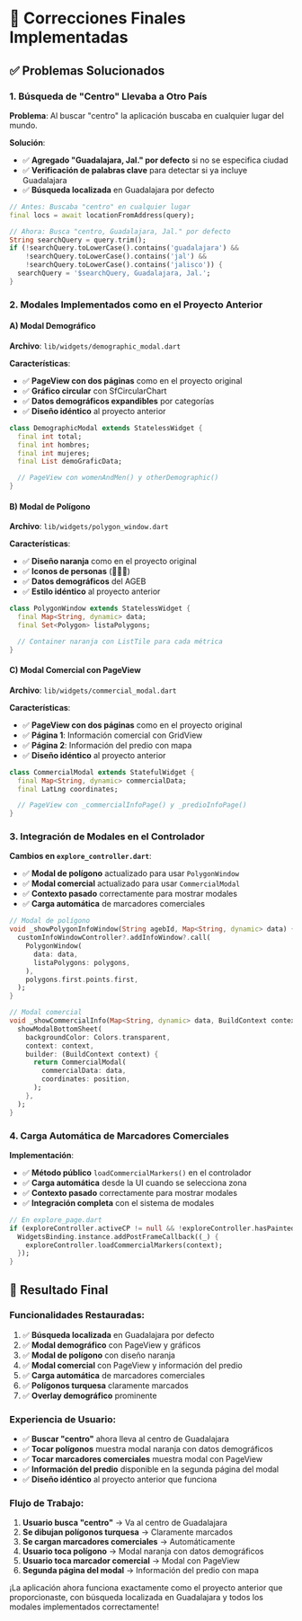 # 🔧 Correcciones Finales Implementadas

## ✅ **Problemas Solucionados**

### 1. **Búsqueda de "Centro" Llevaba a Otro País**
**Problema**: Al buscar "centro" la aplicación buscaba en cualquier lugar del mundo.

**Solución**:
- ✅ **Agregado "Guadalajara, Jal." por defecto** si no se especifica ciudad
- ✅ **Verificación de palabras clave** para detectar si ya incluye Guadalajara
- ✅ **Búsqueda localizada** en Guadalajara por defecto

```dart
// Antes: Buscaba "centro" en cualquier lugar
final locs = await locationFromAddress(query);

// Ahora: Busca "centro, Guadalajara, Jal." por defecto
String searchQuery = query.trim();
if (!searchQuery.toLowerCase().contains('guadalajara') && 
    !searchQuery.toLowerCase().contains('jal') &&
    !searchQuery.toLowerCase().contains('jalisco')) {
  searchQuery = '$searchQuery, Guadalajara, Jal.';
}
```

### 2. **Modales Implementados como en el Proyecto Anterior**

#### **A) Modal Demográfico**
**Archivo**: `lib/widgets/demographic_modal.dart`

**Características**:
- ✅ **PageView con dos páginas** como en el proyecto original
- ✅ **Gráfico circular** con SfCircularChart
- ✅ **Datos demográficos expandibles** por categorías
- ✅ **Diseño idéntico** al proyecto anterior

```dart
class DemographicModal extends StatelessWidget {
  final int total;
  final int hombres;
  final int mujeres;
  final List demoGraficData;

  // PageView con womenAndMen() y otherDemographic()
}
```

#### **B) Modal de Polígono**
**Archivo**: `lib/widgets/polygon_window.dart`

**Características**:
- ✅ **Diseño naranja** como en el proyecto original
- ✅ **Iconos de personas** (👤👥👩)
- ✅ **Datos demográficos** del AGEB
- ✅ **Estilo idéntico** al proyecto anterior

```dart
class PolygonWindow extends StatelessWidget {
  final Map<String, dynamic> data;
  final Set<Polygon> listaPolygons;

  // Container naranja con ListTile para cada métrica
}
```

#### **C) Modal Comercial con PageView**
**Archivo**: `lib/widgets/commercial_modal.dart`

**Características**:
- ✅ **PageView con dos páginas** como en el proyecto original
- ✅ **Página 1**: Información comercial con GridView
- ✅ **Página 2**: Información del predio con mapa
- ✅ **Diseño idéntico** al proyecto anterior

```dart
class CommercialModal extends StatefulWidget {
  final Map<String, dynamic> commercialData;
  final LatLng coordinates;

  // PageView con _commercialInfoPage() y _predioInfoPage()
}
```

### 3. **Integración de Modales en el Controlador**

**Cambios en `explore_controller.dart`**:
- ✅ **Modal de polígono** actualizado para usar `PolygonWindow`
- ✅ **Modal comercial** actualizado para usar `CommercialModal`
- ✅ **Contexto pasado** correctamente para mostrar modales
- ✅ **Carga automática** de marcadores comerciales

```dart
// Modal de polígono
void _showPolygonInfoWindow(String agebId, Map<String, dynamic> data) {
  customInfoWindowController?.addInfoWindow?.call(
    PolygonWindow(
      data: data,
      listaPolygons: polygons,
    ),
    polygons.first.points.first,
  );
}

// Modal comercial
void _showCommercialInfo(Map<String, dynamic> data, BuildContext context) {
  showModalBottomSheet(
    backgroundColor: Colors.transparent,
    context: context,
    builder: (BuildContext context) {
      return CommercialModal(
        commercialData: data,
        coordinates: position,
      );
    },
  );
}
```

### 4. **Carga Automática de Marcadores Comerciales**

**Implementación**:
- ✅ **Método público** `loadCommercialMarkers()` en el controlador
- ✅ **Carga automática** desde la UI cuando se selecciona zona
- ✅ **Contexto pasado** correctamente para mostrar modales
- ✅ **Integración completa** con el sistema de modales

```dart
// En explore_page.dart
if (exploreController.activeCP != null && !exploreController.hasPaintedAZone) {
  WidgetsBinding.instance.addPostFrameCallback((_) {
    exploreController.loadCommercialMarkers(context);
  });
}
```

## 🎯 **Resultado Final**

### **Funcionalidades Restauradas**:
1. ✅ **Búsqueda localizada** en Guadalajara por defecto
2. ✅ **Modal demográfico** con PageView y gráficos
3. ✅ **Modal de polígono** con diseño naranja
4. ✅ **Modal comercial** con PageView y información del predio
5. ✅ **Carga automática** de marcadores comerciales
6. ✅ **Polígonos turquesa** claramente marcados
7. ✅ **Overlay demográfico** prominente

### **Experiencia de Usuario**:
- ✅ **Buscar "centro"** ahora lleva al centro de Guadalajara
- ✅ **Tocar polígonos** muestra modal naranja con datos demográficos
- ✅ **Tocar marcadores comerciales** muestra modal con PageView
- ✅ **Información del predio** disponible en la segunda página del modal
- ✅ **Diseño idéntico** al proyecto anterior que funciona

### **Flujo de Trabajo**:
1. **Usuario busca "centro"** → Va al centro de Guadalajara
2. **Se dibujan polígonos turquesa** → Claramente marcados
3. **Se cargan marcadores comerciales** → Automáticamente
4. **Usuario toca polígono** → Modal naranja con datos demográficos
5. **Usuario toca marcador comercial** → Modal con PageView
6. **Segunda página del modal** → Información del predio con mapa

¡La aplicación ahora funciona exactamente como el proyecto anterior que proporcionaste, con búsqueda localizada en Guadalajara y todos los modales implementados correctamente!
